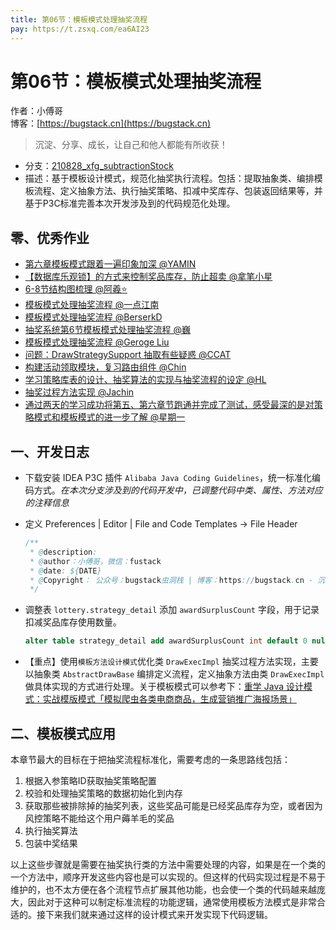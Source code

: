 ```yaml
---
title: 第06节：模板模式处理抽奖流程
pay: https://t.zsxq.com/ea6AI23
---
```


# 第06节：模板模式处理抽奖流程

作者：小傅哥
<br/>博客：[https://bugstack.cn](https://bugstack.cn)

>沉淀、分享、成长，让自己和他人都能有所收获！

- 分支：[210828_xfg_subtractionStock](https://gitcode.net/KnowledgePlanet/Lottery/-/tree/210828_xfg_subtractionStock) 
- 描述：基于模板设计模式，规范化抽奖执行流程。包括：提取抽象类、编排模板流程、定义抽象方法、执行抽奖策略、扣减中奖库存、包装返回结果等，并基于P3C标准完善本次开发涉及到的代码规范化处理。

## 零、优秀作业

- [第六章模板模式跟着一遍印象加深 @YAMIN](https://t.zsxq.com/06aUr7EII)
- [【数据库乐观锁】的方式来控制奖品库存，防止超卖 @拿笔小星](https://t.zsxq.com/06IqJiqBI)
- [6-8节结构图梳理 @阿羲⭐️](https://t.zsxq.com/06AuRNF6E)
- [模板模式处理抽奖流程 @一点江南](https://t.zsxq.com/06Rj66A6A)
- [模板模式处理抽奖流程 @BerserkD](https://t.zsxq.com/066EaYvrn)
- [抽奖系统第6节模板模式处理抽奖流程 @巍](https://t.zsxq.com/06qjeQfm2)
- [模板模式处理抽奖流程 @Geroge Liu](https://t.zsxq.com/06YVFU3Nf)
- [问题：DrawStrategySupport 抽取有些疑惑 @CCAT](https://t.zsxq.com/06nIAIe2V)
- [构建活动领取模块，复习路由组件 @Chin](https://t.zsxq.com/06jeyzn6E)
- [学习策略库表的设计、抽奖算法的实现与抽奖流程的设定 @HL](https://t.zsxq.com/06Q3vrbIE)
- [抽奖过程方法实现 @Jachin](https://t.zsxq.com/07myBUJQb)
- [通过两天的学习成功将第五、第六章节跑通并完成了测试，感受最深的是对策略模式和模板模式的进一步了解 @星期一](https://t.zsxq.com/0cbdllIkT)

## 一、开发日志

- 下载安装 IDEA P3C 插件 `Alibaba Java Coding Guidelines`，统一标准化编码方式。*在本次分支涉及到的代码开发中，已调整代码中类、属性、方法对应的注释信息*
- 定义 Preferences | Editor | File and Code Templates -> File Header
  
  ```java
  /**
   * @description: 
   * @author：小傅哥，微信：fustack
   * @date: ${DATE}
   * @Copyright： 公众号：bugstack虫洞栈 | 博客：https://bugstack.cn - 沉淀、分享、成长，让自己和他人都能有所收获！
   */
  ```

- 调整表 `lottery.strategy_detail` 添加 `awardSurplusCount` 字段，用于记录扣减奖品库存使用数量。
    
  ```sql
  alter table strategy_detail add awardSurplusCount int default 0 null comment '奖品剩余库存';
  ```  
- 【重点】使用`模板方法设计模式`优化类 `DrawExecImpl` 抽奖过程方法实现，主要以抽象类 `AbstractDrawBase` 编排定义流程，定义抽象方法由类 `DrawExecImpl` 做具体实现的方式进行处理。关于模板模式可以参考下：[重学 Java 设计模式：实战模版模式「模拟爬虫各类电商商品，生成营销推广海报场景」](https://mp.weixin.qq.com/s/3u1gCJBYLna8qwV9dUgpmA)
  
## 二、模板模式应用

本章节最大的目标在于把抽奖流程标准化，需要考虑的一条思路线包括：

1. 根据入参策略ID获取抽奖策略配置
2. 校验和处理抽奖策略的数据初始化到内存
3. 获取那些被排除掉的抽奖列表，这些奖品可能是已经奖品库存为空，或者因为风控策略不能给这个用户薅羊毛的奖品
4. 执行抽奖算法
5. 包装中奖结果

以上这些步骤就是需要在抽奖执行类的方法中需要处理的内容，如果是在一个类的一个方法中，顺序开发这些内容也是可以实现的。但这样的代码实现过程是不易于维护的，也不太方便在各个流程节点扩展其他功能，也会使一个类的代码越来越庞大，因此对于这种可以制定标准流程的功能逻辑，通常使用模板方法模式是非常合适的。接下来我们就来通过这样的设计模式来开发实现下代码逻辑。
